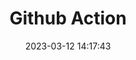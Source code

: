 ---
title: Github Action
mathjax: true
cover: http://81.68.91.70/api/cover
date: 2023-03-12 14:17:43
tags:
categories:
---